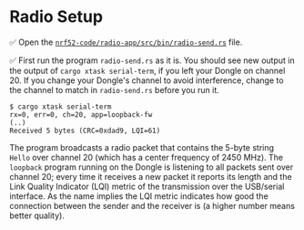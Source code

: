 # Radio Setup

✅ Open the [`nrf52-code/radio-app/src/bin/radio-send.rs`](../../nrf52-code/radio-app/src/bin/radio-send.rs) file.

✅ First run the program `radio-send.rs` as it is. You should see new output in the output of `cargo xtask serial-term`, if you left your Dongle on channel 20. If you change your Dongle's channel to avoid interference, change to the channel to match in `radio-send.rs` before you run it.

```console
$ cargo xtask serial-term
rx=0, err=0, ch=20, app=loopback-fw
(..)
Received 5 bytes (CRC=0xdad9, LQI=61)
```

The program broadcasts a radio packet that contains the 5-byte string `Hello` over channel 20 (which has a center frequency of 2450 MHz). The `loopback` program running on the Dongle is listening to all packets sent over channel 20; every time it receives a new packet it reports its length and the Link Quality Indicator (LQI) metric of the transmission over the USB/serial interface. As the name implies the LQI metric indicates how good the connection between the sender and the receiver is (a higher number means better quality).
